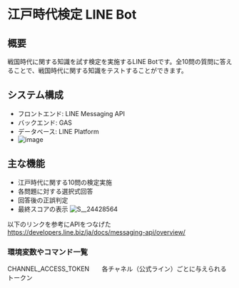 # 江戸時代検定 LINE Bot

## 概要
戦国時代に関する知識を試す検定を実施するLINE Botです。全10問の質問に答えることで、戦国時代に関する知識をテストすることができます。

## システム構成
- フロントエンド: LINE Messaging API
- バックエンド: GAS
- データベース: LINE Platform
- ![image](https://github.com/user-attachments/assets/efcff4c9-d210-496b-afe0-406cad4ce20b)


## 主な機能
- 江戸時代に関する10問の検定実施
- 各問題に対する選択式回答
- 回答後の正誤判定
- 最終スコアの表示
![S__24428564](https://github.com/user-attachments/assets/a6839b4d-611a-42af-aa25-584ea6b2c83c)


以下のリンクを参考にAPIをつなげた
https://developers.line.biz/ja/docs/messaging-api/overview/
### 環境変数やコマンド一覧
CHANNEL_ACCESS_TOKEN　　各チャネル（公式ライン）ごとに与えられるトークン
